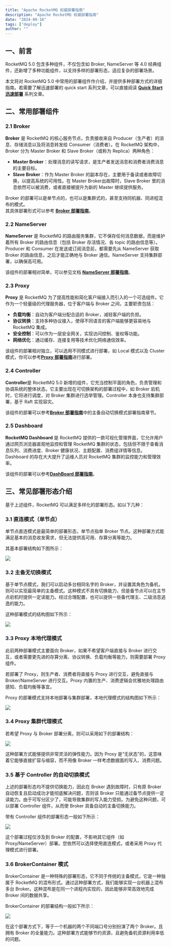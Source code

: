 ```yaml
---
title: "Apache RocketMQ 权威部署指南"
description: "Apache RocketMQ 权威部署指南"
date: "2024-08-16"
tags: ["deploy"]
author: ""
---
```


<a name="ZDHfC"></a>
## 一、前言
RocketMQ 5.0 包含多种组件，不仅包含如 Broker, NameServer 等 4.0 经典组件，还新增了多种功能组件，以支持多样的部署形态，适应复杂的部署场景。

本文将对 RocketMQ 5.0 中常用的部署组件作介绍，并提供多种部署方式的详细指南。若需要了解迅速部署的 quick start 系列文章，可以直接阅读 **[**Quick Start迅速部署**](/course/deploy/rocketmq_learning-gvr7dx_awbbpb_nse74d9gfuq3c5f0/)** 系列文章。
<a name="JcDZC"></a>
## 二、常用部署组件
<a name="J781w"></a>
### 2.1 Broker
**Broker** 是 RocketMQ 的核心服务节点，负责接收来自 Producer（生产者）的消息、存储消息以及将消息转发给 Consumer（消费者）。在 RocketMQ 架构中，Broker 分为 Master Broker 和 Slave Broker（或称为 Replica）两种角色：

- **Master Broker**：处理消息的读写请求，是生产者发送消息和消费者消费消息的主要目标。
- **Slave Broker**：作为 Master Broker 的副本存在，主要用于备读或者故障切换，以提高系统的可用性。在 Master Broker出故障时，Slave Broker 里的消息依然可以被消费，或者直接被提升为新的 Master 继续提供服务。

Broker 的部署可以是单节点的，也可以是集群式的，甚至支持同机器、同进程混布的模式。<br />其具体部署形式可以参考 [**Broker 部署指南**](/course/deploy/rocketmq_learning-gvr7dx_awbbpb_bmpnil7eq36uy5fn/)。
<a name="Mk0pV"></a>
### 2.2 NameServer
**NameServer** 是 RocketMQ 的路由服务集群，它不保存任何消息数据，而是维护着所有 Broker 的路由信息（包括 Broker 存活情况、各 topic 的路由信息等）。Producer 和 Consumer 在发送或订阅消息前，都需要先从 NameServer 获取 Broker 的路由信息，之后才能正确地与 Broker 通信。NameServer 支持集群部署，以确保高可用。

该组件的部署相对简单，可以参见文档 [**NameServer 部署指南**](/course/deploy/rocketmq_learning-gvr7dx_awbbpb_tncndnkqzud0055o/)。
<a name="AYI26"></a>
### 2.3 Proxy
**Proxy** 是 RocketMQ 为了提高性能和简化客户端接入而引入的一个可选组件。它作为一个轻量级的代理服务器，位于客户端与 Broker 之间，主要职责包括：

- **负载均衡**：自动为客户端分配合适的 Broker，减轻客户端的负担。
- **协议转换**：支持多种协议接入，使得不同语言的客户端能够更容易地与 RocketMQ 集成。
- **安全控制**：可以作为一层安全网关，实现访问控制、鉴权等功能。
- **网络优化**：通过缓存、连接复用等技术优化网络通信效率。

该组件的部署相对独立，可以选用不同模式进行部署，如 Local 模式以及 Cluster 模式，你可以参考[**Proxy 部署指南**](/course/deploy/rocketmq_learning-gvr7dx_awbbpb_xa4fgvpbunrvehbf/)进行部署。
<a name="nUMfI"></a>
### 2.4 Controller
**Controller**是 RocketMQ 5.0 新增的组件，它充当控制平面的角色，负责管理和协调系统的整体状态。它主要出现在可切换架构的部署过程中，如 Broker 宕机时，它将进行调度，对 Broker 集群进行选举管理。Controller 本身也支持集群部署，基于 Raft 实现容灾。

该组件的部署可以参考[**Broker 部署指南**](/course/deploy/rocketmq_learning-gvr7dx_awbbpb_bmpnil7eq36uy5fn/)中的主备自动切换模式部署指南章节。
<a name="GYq1q"></a>
### 2.5 Dashboard
**RocketMQ Dashboard** 是 RocketMQ 提供的一款可视化管理界面，它允许用户通过网页浏览器直观地监控和管理 RocketMQ 集群的状态，包括但不限于查看消息队列、消费进度、Broker 健康状况、主题配置、消费组详情等信息。Dashboard 的存在大大提升了运维人员对 RocketMQ 集群的监控能力和管理效率。

该组件的部署可以参考[**DashBoard 部署指南**](/course/deploy/rocketmq_learning-gvr7dx_awbbpb_fn65r094u26he62t/)。

<a name="pjloM"></a>
## 三、常见部署形态介绍
基于上述组件，RocketMQ 可以满足多样化的部署形态。如以下几种：
<a name="oJLh7"></a>
### 3.1 直连模式（单节点）
单节点直连模式是最简单的部署形态，单节点指单 Broker 节点。这种部署方式能满足基本的消息收发需求，但无法提供高可用、存算分离等能力。

其基本部署结构如下图所示：

![](https://img.alicdn.com/imgextra/i1/O1CN011d3wBr1muvFd12fjG_!!6000000005015-0-tps-1320-554.jpg)
<a name="YorZS"></a>
### 3.2 主备无切换模式
基于单节点模式，我们可以启动多台相同名字的 Broker，并设置其角色为备机，则可以实现最简单的主备模式。这种模式不具有切换能力，但是备节点可以在主节点宕机时提供一定读能力。经过合理配置，也可以提供一些备代理主、二级消息逃逸的能力。

这种部署模式的结构图如下所示：

![](https://img.alicdn.com/imgextra/i2/O1CN0102DqWQ1KUXBltN4B3_!!6000000001167-0-tps-1320-681.jpg)
<a name="alTNz"></a>
### 3.3 Proxy 本地代理模式
此前两种部署模式主要面向 Broker，如果不希望客户端直接与 Broker 进行交互，或者需要更先进的存算分离、协议转换、负载均衡等能力，则需要部署 Proxy 组件。

若部署了 Proxy，则生产者、消费者将直接与 Proxy 进行交互，避免直接与 Broker/NameServer 进行交互。Proxy 内置的生产、消费逻辑会优雅地处理路由感知、负载均衡等事宜。

Proxy 的部署模式支持本地部署与集群部署，本地代理模式的结构图如下所示：

![](https://img.alicdn.com/imgextra/i2/O1CN016e6MZr27D3F7UeVNU_!!6000000007762-0-tps-1464-825.jpg)
<a name="DLTt4"></a>
### 3.4 Proxy 集群代理模式
若希望 Proxy 与 Broker 部署分离，则可以采用如下的部署结构：

![](https://img.alicdn.com/imgextra/i4/O1CN01aakmw91z2VC8QjG3t_!!6000000006656-0-tps-1868-813.jpg)

这种部署方式能够提供非常灵活的弹性能力。因为 Proxy 是“无状态”的，这意味着它能够直接扩容与缩容，而不用像 Broker 一样考虑数据面的写入、消费问题。
<a name="JNio7"></a>
### 3.5 基于 Controller 的自动切换模式
上述的部署形态均不提供切换能力，因此在 Broker 遇到故障时，只有原 Broker 自动恢复且启动成功才能彻底解决问题，否则该 Broker 只能通过备节点提供一定读能力。由于可写分区少了，可能导致集群的写入能力受损。为避免这种问题，可以部署 Controller 组件，从而使 Broker 具备自动的主备切换能力。

带有 Controller 组件的部署形态一般如下所示：

![](https://img.alicdn.com/imgextra/i3/O1CN01dwznex1XdJn85tp6w_!!6000000002946-2-tps-1432-619.png)

这个部署过程仅涉及到 Broker 的配置，不影响其它组件（如 Proxy/NameServer）部署。您依然可以选择使用直连模式，或者采用 Proxy 代理模式进行部署。
<a name="lQ6Wi"></a>
### 3.6 BrokerContainer 模式
BrokerContainer 是一种特殊的部署形态，它不同于传统的主备模式，它是一种独属于 RocketMQ 的混布形式。通过这种部署方式，我们能够实现一台机器上混布多台 Broker。这种混布是在同一个进程内实现的，因此能够非常高效地完成 Broker 间的数据共享。

BrokerContainer 的部署结构一般如下所示：

![](https://img.alicdn.com/imgextra/i2/O1CN01u6PerA1WVhaZa2CuS_!!6000000002794-0-tps-1738-931.jpg)

在这个部署方式下，等于一个机器的两个不同端口号分别扮演了两个 Broker。且拥有 Broker 的全量能力。这种部署方式能够节约资源，且避免备机资源利用率低的问题。
